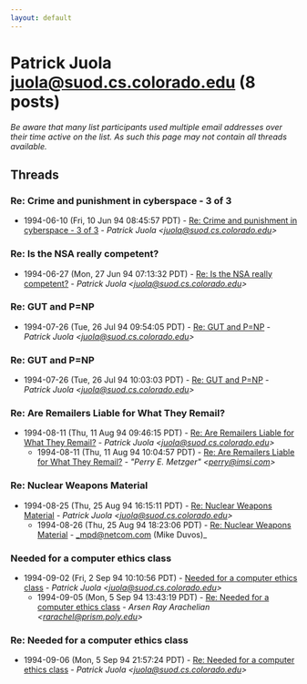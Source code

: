 ```yaml
---
layout: default
---
```


# Patrick Juola <juola@suod.cs.colorado.edu> (8 posts)

_Be aware that many list participants used multiple email addresses over their time active on the list. As such this page may not contain all threads available._

## Threads

### Re: Crime and punishment in cyberspace - 3 of 3
+ 1994-06-10 (Fri, 10 Jun 94 08:45:57 PDT) - [Re: Crime and punishment in cyberspace - 3 of 3](/archive/1994/06/bd44dcb7d1a581b9b89a78c8e51655c1b1b371b64b8a084ff766bf5ac3ad961b) - _Patrick Juola \<juola@suod.cs.colorado.edu\>_

### Re: Is the NSA really competent?
+ 1994-06-27 (Mon, 27 Jun 94 07:13:32 PDT) - [Re: Is the NSA really competent?](/archive/1994/06/9ddf8c23cd43343931d2b822ee2c39563ad74fa62d0615402692af16d2c73a66) - _Patrick Juola \<juola@suod.cs.colorado.edu\>_

### Re: GUT and P=NP
+ 1994-07-26 (Tue, 26 Jul 94 09:54:05 PDT) - [Re: GUT and P=NP](/archive/1994/07/01acb7b3e5751fac7f871a0793ac6893100a9dfaff201459c10fa2d50278b5aa) - _Patrick Juola \<juola@suod.cs.colorado.edu\>_

### Re: GUT and P=NP
+ 1994-07-26 (Tue, 26 Jul 94 10:03:03 PDT) - [Re: GUT and P=NP](/archive/1994/07/30c29b2b0df2b22cbf004c79fc0ffac16184e962ecdeba16ea67a14d3eab6077) - _Patrick Juola \<juola@suod.cs.colorado.edu\>_

### Re: Are Remailers Liable for What They Remail?
+ 1994-08-11 (Thu, 11 Aug 94 09:46:15 PDT) - [Re: Are Remailers Liable for What They Remail?](/archive/1994/08/92a5d593f68ce45b01ef4f38cdea7457ca8f037d2c69fe8a09695c6f6bcfd416) - _Patrick Juola \<juola@suod.cs.colorado.edu\>_
  + 1994-08-11 (Thu, 11 Aug 94 10:04:57 PDT) - [Re: Are Remailers Liable for What They Remail?](/archive/1994/08/15baaef577b20ffd64d97e8f9813dcfb572e73141ffdad183291c93a19f9ca64) - _"Perry E. Metzger" \<perry@imsi.com\>_

### Re: Nuclear Weapons Material
+ 1994-08-25 (Thu, 25 Aug 94 16:15:11 PDT) - [Re: Nuclear Weapons Material](/archive/1994/08/4096e91ce7ac340c8da27e357cde30a7a1caac69e32bda9780aedc23bdd46abe) - _Patrick Juola \<juola@suod.cs.colorado.edu\>_
  + 1994-08-26 (Thu, 25 Aug 94 18:23:06 PDT) - [Re: Nuclear Weapons Material](/archive/1994/08/2ae7df792ec39b0a36048325c04f1a139f767670e6983db45a84bcf7ed099d08) - _mpd@netcom.com (Mike Duvos)_

### Needed for a computer ethics class
+ 1994-09-02 (Fri, 2 Sep 94 10:10:56 PDT) - [Needed for a computer ethics class](/archive/1994/09/2c8da18eb05b4dcd95d986b1c9e806bc5c30794297720192a2a2725e7038e521) - _Patrick Juola \<juola@suod.cs.colorado.edu\>_
  + 1994-09-05 (Mon, 5 Sep 94 13:43:19 PDT) - [Re: Needed for a computer ethics class](/archive/1994/09/db48d604581edf71569dd964a1ed867ffa82f384ccc5897534ed2eecd15fc851) - _Arsen Ray Arachelian \<rarachel@prism.poly.edu\>_

### Re: Needed for a computer ethics class
+ 1994-09-06 (Mon, 5 Sep 94 21:57:24 PDT) - [Re: Needed for a computer ethics class](/archive/1994/09/3ec972553a9cf639c64e14189d0f900a8ecb162a41063ae1c936dbdccb96cec3) - _Patrick Juola \<juola@suod.cs.colorado.edu\>_

